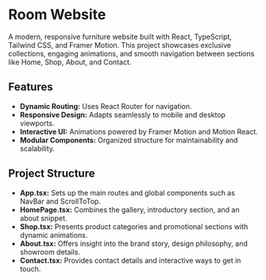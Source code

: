 # Room Website

A modern, responsive furniture website built with React, TypeScript, Tailwind CSS, and Framer Motion. This project showcases exclusive collections, engaging animations, and smooth navigation between sections like Home, Shop, About, and Contact.

## Features

- **Dynamic Routing:** Uses React Router for navigation.
- **Responsive Design:** Adapts seamlessly to mobile and desktop viewports.
- **Interactive UI:** Animations powered by Framer Motion and Motion React.
- **Modular Components:** Organized structure for maintainability and scalability.

## Project Structure

- **App.tsx:** Sets up the main routes and global components such as NavBar and ScrollToTop.
- **HomePage.tsx:** Combines the gallery, introductory section, and an about snippet.
- **Shop.tsx:** Presents product categories and promotional sections with dynamic animations.
- **About.tsx:** Offers insight into the brand story, design philosophy, and showroom details.
- **Contact.tsx:** Provides contact details and interactive ways to get in touch.
